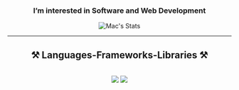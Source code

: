 <div  align="center">
<h3>  I’m interested in Software and Web Development  </h3>

 ![Mac's Stats](https://github-readme-stats.vercel.app/api?username=marck001&theme=github_dark&show_icons=true&hide_border=true&count_private=true)
 
</div>
 <hr/>
 
<h2 align="center">⚒️ Languages-Frameworks-Libraries ⚒️</h2>
<br/>
<div align="center">
    <img src="https://skillicons.dev/icons?i=html,css,tailwind,git" />
    <img src="https://skillicons.dev/icons?i=nodejs,python,javascript,mongodb,java,mysql,laravel,discordjs,sequelize" /><br>
</div>

<br/>
<!---
<hr/>


<!---
marck001/marck001 is a ✨ special ✨ repository because its `README.md` (this file) appears on your GitHub profile.
You can click the Preview link to take a look at your changes.
--->
